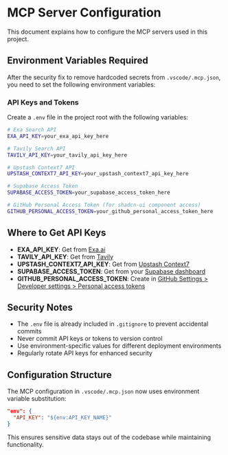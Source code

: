 # MCP Server Configuration

This document explains how to configure the MCP servers used in this project.

## Environment Variables Required

After the security fix to remove hardcoded secrets from `.vscode/.mcp.json`, you need to set the following environment variables:

### API Keys and Tokens

Create a `.env` file in the project root with the following variables:

```bash
# Exa Search API
EXA_API_KEY=your_exa_api_key_here

# Tavily Search API  
TAVILY_API_KEY=your_tavily_api_key_here

# Upstash Context7 API
UPSTASH_CONTEXT7_API_KEY=your_upstash_context7_api_key_here

# Supabase Access Token
SUPABASE_ACCESS_TOKEN=your_supabase_access_token_here

# GitHub Personal Access Token (for shadcn-ui component access)
GITHUB_PERSONAL_ACCESS_TOKEN=your_github_personal_access_token_here
```

## Where to Get API Keys

- **EXA_API_KEY**: Get from [Exa.ai](https://exa.ai) 
- **TAVILY_API_KEY**: Get from [Tavily](https://tavily.com)
- **UPSTASH_CONTEXT7_API_KEY**: Get from [Upstash Context7](https://context7.dev)
- **SUPABASE_ACCESS_TOKEN**: Get from your [Supabase dashboard](https://supabase.com/dashboard)
- **GITHUB_PERSONAL_ACCESS_TOKEN**: Create in [GitHub Settings > Developer settings > Personal access tokens](https://github.com/settings/tokens)

## Security Notes

- The `.env` file is already included in `.gitignore` to prevent accidental commits
- Never commit API keys or tokens to version control
- Use environment-specific values for different deployment environments
- Regularly rotate API keys for enhanced security

## Configuration Structure

The MCP configuration in `.vscode/.mcp.json` now uses environment variable substitution:

```json
"env": {
  "API_KEY": "${env:API_KEY_NAME}"
}
```

This ensures sensitive data stays out of the codebase while maintaining functionality.